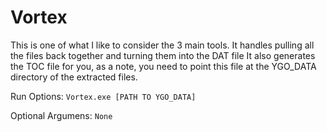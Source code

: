# Vortex

This is one of what I like to consider the 3 main tools. It handles pulling all the files back together and turning them into the DAT file
It also generates the TOC file for you, as a note, you need to point this file at the YGO_DATA directory of the extracted files.

Run Options:
``
Vortex.exe [PATH TO YGO_DATA]
``

Optional Argumens:
``
None
``